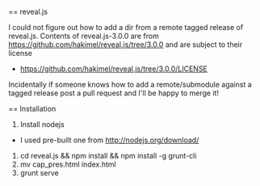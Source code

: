 == reveal.js

I could not figure out how to add a dir from a remote tagged release
of reveal.js. Contents of reveal.js-3.0.0 are from
https://github.com/hakimel/reveal.js/tree/3.0.0 and are subject to
their license
  - https://github.com/hakimel/reveal.js/tree/3.0.0/LICENSE

Incidentally if someone knows how to add a remote/submodule against
a tagged release post a pull request and I'll be happy to merge it!

== Installation

1. Install nodejs
  * I used pre-built one from http://nodejs.org/download/
1. cd reveal.js && npm install && npm install -g grunt-cli
1. mv cap_pres.html index.html
1. grunt serve
